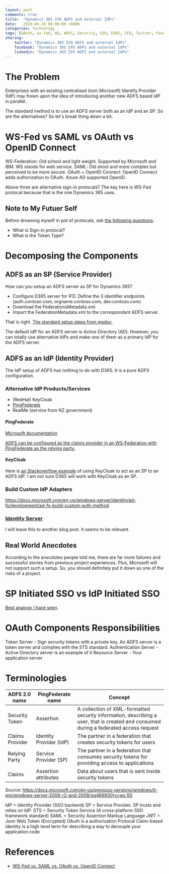 ```yaml
---
layout: post
comments: true
title:  "Dynamics 365 IFD ADFS and external IdPs"
date:   2020-04-16 08:00:00 +0800
categories: Technology
tags: [OAuth, ws-fed, AD, ADFS, Security, SSO, D365, IFD, Twitter, Facebook, LinkedIn]
sharing:
    twitter: "Dynamics 365 IFD ADFS and external IdPs"
    facebook: "Dynamics 365 IFD ADFS and external IdPs"
    linkedin: "Dynamics 365 IFD ADFS and external IdPs"
---
```


# The Problem
Enterprises with an existing centralised (non-Microsoft) Identify Provider (IdP) may frown upon the idea of introducing another new ADFS based IdP in parallel. 

The standard method is to use an ADFS server both as an IdP and an SP. So are the alternatives? So let's break thing down a bit.

# WS-Fed vs SAML vs OAuth vs OpenID Connect 
WS-Federation: Old school and light weight. Supported by Microsoft and IBM. WS stands for web service.
SAML: Old shool and more complex but perceived to be more secure.
OAuth + OpenID Connect: OpenID Connect adds authorization to OAuth. Azure AD supported OpenID.

Above three are alternative sign-in protocals? The key here is WS-Fed protocal because that is the one Dynamics 365 uses.

## Note to My Futuer Self
Before drowning myself in pot of protocals, ask [the following questions](https://techcommunity.microsoft.com/t5/Core-Infrastructure-and-Security/ADFS-Deep-Dive-Comparing-WS-Fed-SAML-and-OAuth/ba-p/257584):
* What is Sign-in protocal?
* What is the Token Type?

# Decomposing the Components
## ADFS as an SP (Service Provider)
How can you setup an ADFS server as SP for Dynamics 365?

* Configure D365 server for IFD. Define the 3 identifier endpoints (auth.contoso.com, orgname.contoso.com, dev.contoso.com)
* Download the FederationsMetadata.xml
* Import the FederationMetadata.xml to the correspondant ADFS server.

That is right. [The standard setup steps from msdoc](https://docs.microsoft.com/en-us/dynamics365/customerengagement/on-premises/deploy/configure-the-ad-fs-server-for-ifd). 

The default IdP for an ADFS server is Active Directory (AD). However, you can totally use alternative IdPs and make one of them as a primary IdP for the ADFS server.

## ADFS as an IdP (Identity Provider)
The IdP setup of ADFS has nothing to do with D365. It is a pure ADFS configuration.

### Alternative IdP Products/Services
* (RedHat) KeyCloak
* [PingFederate](https://www.pingidentity.com/en/software/pingfederate.html)
* RealMe (service from NZ government)

#### PingFederate
[Microsoft documentation](https://docs.microsoft.com/en-us/previous-versions/windows/it-pro/windows-server-2008-r2-and-2008/gg466930(v=ws.10))

[ADFS can be configured as the claims provider in an WS-Federation with PingFederate as the relying party.](https://support.pingidentity.com/s/article/Configure-ADFS-as-IdP-using-WS-Fed)

#### KeyCloak 
Here is [an Stackoverflow example](https://stackoverflow.com/questions/56632314/keycloak-ad-fs-interaction) of using KeyCloak to act as an SP to an ADFS IdP. I am not sure D365 will work with KeyCloak as an SP.

### Build Custom IdP Adapters
https://docs.microsoft.com/en-us/windows-server/identity/ad-fs/development/ad-fs-build-custom-auth-method

### [Identity Server](https://identityserver4.readthedocs.io/en/latest/)
I will leave this to another blog post. It seems to be relevant. 

## Real World Anecdotes
According to the anecdotes people told me, there are far more failures and successful stories from previous project experiences. Plus, Microsoft will not support such a setup. So, you should definitely put it down as one of the risks of a project.

# SP Initiated SSO vs IdP Initiated SSO
[Best analogy I have seen](https://stackoverflow.com/questions/12779532/differences-between-sp-initiated-sso-and-idp-initiated-sso).

# OAuth Components Responsibilities
Token Server - Sign security tokens with a private key. An ADFS server is a token server and complies with the STS standard.
Authentication Server - Active Directory server is an example of it
Resource Server - Your application server

# Terminologies

| ADFS 2.0 name | PingFederate name | Concept |
| ---------------- | ---------------- | -------------- |
| Security Token | Assertion | A collection of XML-formatted security information, describing a user, that is created and consumed during a federated access request |
| Claims Provider | Identity Provider (IdP) | The partner in a federation that creates security tokens for users |
| Relying Party | Service Provider (SP) | The partner in a federation that consumes security tokens for providing access to applications |
| Claims | Assertion attributes | Data about users that is sent inside security tokens |

Source: https://docs.microsoft.com/en-us/previous-versions/windows/it-pro/windows-server-2008-r2-and-2008/gg466930(v=ws.10)

IdP = Identity Provider (SSO backend)
SP = Service Provider. SP trusts and relies on IdP.
STS = Security Token Service (A cross-platform SSO framework standard)
SAML = Security Assertion Markup Language 
JWT = Json Web Token (Encrypted)
OAuth is a authorization Protocal
Claim-based identity is a high level term for describing a way to decouple your application code 

# References
* [WS-Fed vs. SAML vs. OAuth vs. OpenID Connect](https://nirajrules.wordpress.com/2016/03/05/ws-fed-vs-saml-vs-oauth-vs-openid-connect/)